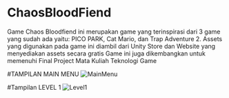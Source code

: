 # ChaosBloodFiend

Game Chaos Bloodfiend ini merupakan game yang terinspirasi dari 3 game yang sudah ada yaitu: PICO PARK, Cat Mario, dan Trap Adventure 2.
Assets yang digunakan pada game ini diambil dari Unity Store dan Website yang menyediakan assets secara gratis
Game ini juga dikembangkan untuk memenuhi Final Project Mata Kuliah Teknologi Game

#TAMPILAN MAIN MENU
![MainMenu](https://user-images.githubusercontent.com/42927336/181281751-e5d273b8-e734-42f8-9160-230d10776593.png)

#Tampilan LEVEL 1
![Level1](https://user-images.githubusercontent.com/42927336/181281901-2a3d3469-7784-4908-a7ef-c45ff8d33896.png)
